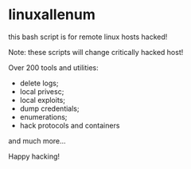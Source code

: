 # linuxallenum
this bash script is for remote linux hosts hacked!

Note: these scripts will change critically hacked host!

Over 200 tools and utilities:
- delete logs;
- local privesc;
- local exploits;
- dump credentials;
- enumerations;
- hack protocols and containers 

and much more...

Happy hacking!
